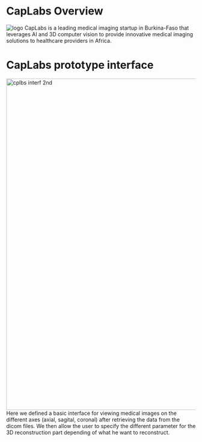 # CapLabs Overview
![logo](https://github.com/CapLabs-ai/MVP/assets/138379514/6bc623dc-0bd1-4ded-b376-ce54e5426946)
CapLabs is a leading medical imaging startup in Burkina-Faso that leverages AI and 3D computer vision to provide innovative medical imaging solutions to healthcare providers in Africa.

# CapLabs prototype interface
<img width="878" alt="cplbs interf 2nd" src="https://github.com/CapLabs-ai/MVP/assets/92258644/1550a003-8317-4e21-a13b-5f043c22e4dc">
Here we defined a basic interface for viewing medical images on the different axes (axial, sagital, coronal) after retrieving the data from the dicom files. We then allow the user to specify the different parameter for the 3D reconstruction part depending of what he want to reconstruct.
